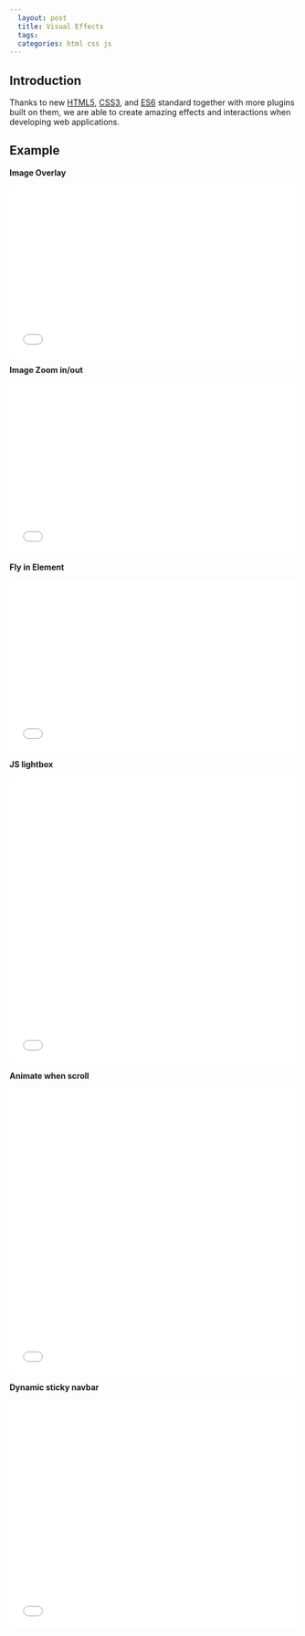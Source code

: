 ```yaml
---
  layout: post
  title: Visual Effects
  tags:
  categories: html css js
---
```

## Introduction

Thanks to new [HTML5](https://developer.mozilla.org/en-US/docs/Web/Guide/HTML/HTML5), [CSS3](https://developer.mozilla.org/en/docs/Web/CSS/CSS3), and [ES6](https://developer.mozilla.org/en/docs/Web/JavaScript/New_in_JavaScript/ECMAScript_6_support_in_Mozilla) standard together with more plugins built on them,<!--excerpt--> we are able to create amazing effects and interactions when developing web applications.

## Example

**Image Overlay**

<iframe width="100%" height="300" src="//jsfiddle.net/hendryzhou889/zL13fm3k/embedded/html,css,resources,result/" allowfullscreen="allowfullscreen" frameborder="0"></iframe>

**Image Zoom in/out**

<iframe width="100%" height="300" src="//jsfiddle.net/hendryzhou889/spdveztn/embedded/html,css,resources,result/" allowfullscreen="allowfullscreen" frameborder="0"></iframe>

**Fly in Element**

<iframe width="100%" height="300" src="//jsfiddle.net/hendryzhou889/xn0eLfds/embedded/html,css,resources,result/" allowfullscreen="allowfullscreen" frameborder="0"></iframe>

**JS lightbox**

<iframe width="100%" height="500" src="//jsfiddle.net/hendryzhou889/su7dga02/embedded/html,css,resources,result/" allowfullscreen="allowfullscreen" frameborder="0"></iframe>

**Animate when scroll**

<iframe width="100%" height="500" src="//jsfiddle.net/hendryzhou889/1p2Lsobs/embedded/html,js,resources,result/" allowfullscreen="allowfullscreen" frameborder="0"></iframe>

**Dynamic sticky navbar**

<iframe width="100%" height="400" src="//jsfiddle.net/hendryzhou889/Ly4w94hh/embedded/" allowfullscreen="allowfullscreen" frameborder="0"></iframe>
